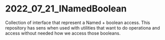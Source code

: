 # 2022_07_21_INamedBoolean
Collection of interface that represent a Named + boolean access. This repository has sens when used with utilities that want to do operationa and access without needed how we access those booleans.

